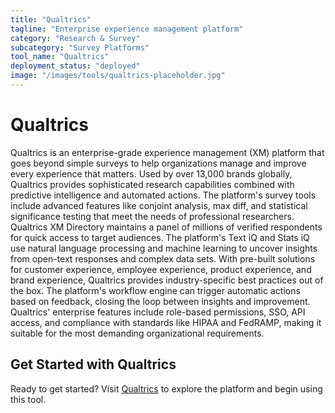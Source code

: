 ```yaml
---
title: "Qualtrics"
tagline: "Enterprise experience management platform"
category: "Research & Survey"
subcategory: "Survey Platforms"
tool_name: "Qualtrics"
deployment_status: "deployed"
image: "/images/tools/qualtrics-placeholder.jpg"
---
```


# Qualtrics

Qualtrics is an enterprise-grade experience management (XM) platform that goes beyond simple surveys to help organizations manage and improve every experience that matters. Used by over 13,000 brands globally, Qualtrics provides sophisticated research capabilities combined with predictive intelligence and automated actions. The platform's survey tools include advanced features like conjoint analysis, max diff, and statistical significance testing that meet the needs of professional researchers. Qualtrics XM Directory maintains a panel of millions of verified respondents for quick access to target audiences. The platform's Text iQ and Stats iQ use natural language processing and machine learning to uncover insights from open-text responses and complex data sets. With pre-built solutions for customer experience, employee experience, product experience, and brand experience, Qualtrics provides industry-specific best practices out of the box. The platform's workflow engine can trigger automatic actions based on feedback, closing the loop between insights and improvement. Qualtrics' enterprise features include role-based permissions, SSO, API access, and compliance with standards like HIPAA and FedRAMP, making it suitable for the most demanding organizational requirements.
## Get Started with Qualtrics

Ready to get started? Visit [Qualtrics](https://qualtrics.com) to explore the platform and begin using this tool.
